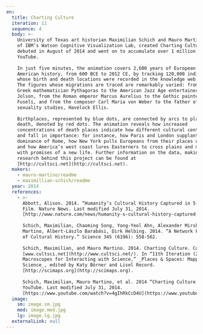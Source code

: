 ```yaml
---
en:
  title: Charting Culture
  iteration: 11
  sequence: 4
  body: >-
    University of Texas art historian Maximilian Schich and Mauro Martino, head
    of IBM’s Watson Cognitive Visualization Lab, created Charting Culture, which
    debuted in August of 2014 and went on to accumulate over 1 million views on
    YouTube.  
      
    In just five minutes, the animation covers 2,600 years of European and
    American history, from 600 BCE to 2012 CE, by tracking 120,000 individuals
    whose birth and death locations were recorded in the knowledge web Freebase.
    The figures whose migrations are traced are remarkably varied: from the
    Greek mathematician Pythagoras to the American Jazz Age entertainer Al
    Jolson, from the Roman emperor Marcus Aurelius to the Gothic painter Henry
    Fuseli, and from the composer Carl Maria von Weber to the father of
    sexuality studies, Havelock Ellis.  
      
    Birthplaces, represented by blue dots, are connected by arcs to places of
    death, denoted by red dots. The animation reveals how increased
    concentrations of death places indicate how different cultural centers rise
    and fall in importance: for instance, how Paris and London supplant the
    dominance of Rome, how New York pulls Europeans from their places of birth,
    and how America’s west coast lures Easterners to cross plains and mountains
    with promises of a new life. Further information on the data, making, and
    research behind this project can be found at
    [http://cultsci.net](http://cultsci.net).
  makers:
    - mauro-martino/readme
    - maximillian-schich/readme
  year: 2014
  references:
    - >-
      Abbott, Alison. 2014. “Humanity’s Cultural History Captured in 5-Minute
      Film. Nature News. Last modified July 31, 2014.
      [http://www.nature.com/news/humanity-s-cultural-history-captured-in-5-minute-film-1.15650](http://www.nature.com/news/humanity-s-cultural-history-captured-in-5-minute-film-1.15650).  
        
      Schich, Maximilian, Chaoming Song, Yong-Yeol Ahn, Alexander Mirsky, Mauro
      Martino, Albert-Lászlo Barabási, Dirk Helbing. 2014. “A Network Framework
      of Cultural History.” Science 345 (6196): 558-562.  
        
      Schich, Maximilian, and Mauro Martino. 2014. Charting Culture. Courtesy of
      [www.cultsci.net](http://www.cultsci.net/). In “11th Iteration (2016):
      Macroscopes for Interacting with Science,” _Places & Spaces: Mapping
      Science_, edited by Katy Börner and Lisel Record.
      [http://scimaps.org](http://scimaps.org).  
        
      Schich, Maximilian, Mauro Martino, et al. 2014 “Charting Culture.”
      YouTube. Last modified July 31, 2014.
      [https://www.youtube.com/watch?v=4gIhRkCcD4U](https://www.youtube.com/watch?v=4gIhRkCcD4U).
  image:
    sm: image.sm.jpg
    med: image.med.jpg
    lg: image.lg.jpg
  externalLink: null
---
```

